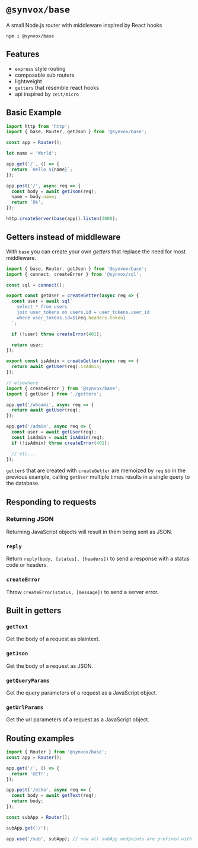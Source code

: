 # `@synvox/base`

A small Node.js router with middleware inspired by React hooks

```
npm i @synvox/base
```

## Features

- `express` style routing
- composable sub routers
- lightweight
- `getters` that resemble react hooks
- api inspired by `zeit/micro`

## Basic Example

```js
import http from 'http';
import { base, Router, getJson } from '@synvox/base';

const app = Router();

let name = 'World';

app.get('/', () => {
  return `Hello ${name}`;
});

app.post('/', async req => {
  const body = await getJson(req);
  name = body.name;
  return 'Ok';
});

http.createServer(base(app)).listen(3000);
```

## Getters instead of middleware

With `base` you can create your own _getters_ that replace the need for most middleware.

```js
import { base, Router, getJson } from '@synvox/base';
import { connect, createError } from '@synvox/sql';

const sql = connect();

export const getUser = createGetter(async req => {
  const user = await sql`
    select * from users
    join user_tokens on users.id = user_tokens.user_id
    where user_tokens.id=${req.headers.token}
  `;

  if (!user) throw createError(401);

  return user;
});

export const isAdmin = createGetter(async req => {
  return await getUser(req).isAdmin;
});

// elsewhere
import { createError } from '@synvox/base';
import { getUser } from './getters';

app.get('/whoami', async req => {
  return await getUser(req);
});

app.get('/admin', async req => {
  const user = await getUser(req);
  const isAdmin = await isAdmin(req);
  if (!isAdmin) throw createError(401);

  // etc...
});
```

`getter`s that are created with `createGetter` are memoized by `req` so in the previous example, calling `getUser` multiple times results in a single query to the database.

## Responding to requests

### Returning JSON

Returning JavaScript objects will result in them being sent as JSON.

### `reply`

Return `reply(body, [status], [headers])` to send a response with a status code or headers.

### `createError`

Throw `createError(status, [message])` to send a server error.

## Built in getters

### `getText`

Get the body of a request as plaintext.

### `getJson`

Get the body of a request as JSON.

### `getQueryParams`

Get the query parameters of a request as a JavaScript object.

### `getUrlParams`

Get the url parameters of a request as a JavaScript object.

## Routing examples

```js
import { Router } from '@synvox/base';
const app = Router();

app.get('/', () => {
  return 'GET!';
});

app.post('/echo', async req => {
  const body = await getText(req);
  return body;
});

const subApp = Router();

subApp.get('/');

app.use('/sub', subApp); // now all subApp endpoints are prefixed with /sub
```
